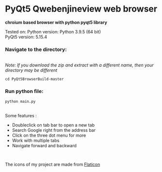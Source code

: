 # PyQt5 Qwebenjineview web browser
**chroium based browser with python pyqt5 library**

<!--img src="./browser-screenshot.png" alt="Screenshot"/-->

Tested on:
Python version: Python 3.9.5 (64 bit)<br>
PyQt5 version: 5.15.4

<h3>Navigate to the directory:</h3><br><i>Note: If you download the zip and extract with a different name, then your directory may be different</i>

```
cd PyQt5BrowserBuild-master
```

<h3>Run python file:</h3>

```
python main.py
```

<br>
Some features :
<ul>
  <li>Doubleclick on tab bar to open a new tab</li>
  <li>Search Google right from the address bar</li>
  <li>Click on the three dot menu for more</li>
  <li>Work with multiple tabs</li>
  <li>Navigate forward and backward</li>
</ul>
<br>


The icons of my project are made from <a href="http://www.flaticon.com/">Flaticon</a>
